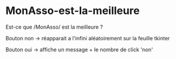 # MonAsso-est-la-meilleure

Est-ce que /MonAsso/ est la meilleure ?

Bouton non -> réapparait a l'infini aléatoirement sur la feuille tkinter

Bouton oui -> affiche un message + le nombre de click 'non'
